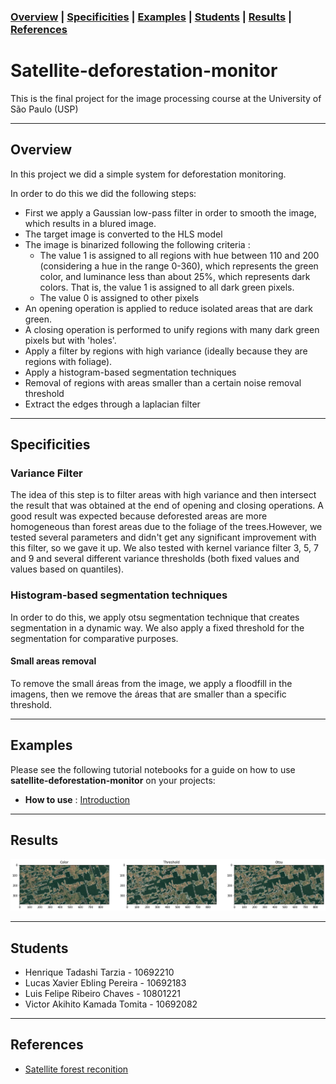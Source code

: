 ### [Overview](#overview)  | [Specificities](#specificities) | [Examples](#examples) | [Students](#students) | [Results](#results)  | [References](#references) 

# Satellite-deforestation-monitor

This is the final project for the image processing course at the University of São Paulo (USP)


---
## Overview
In this project we did a simple system for deforestation monitoring.

In order to do this we did the following steps:
 - First we apply a Gaussian low-pass filter in order to smooth the image, which results in a blured image.
 - The target image is converted to the HLS model
 - The image is binarized following the following criteria :
   - The value 1 is assigned to all regions with hue between 110 and 200 (considering a hue in the range 0-360), which represents the green color, and luminance less than about 25%, which represents dark colors. That is, the value 1 is assigned to all dark green pixels.
   - The value 0 is assigned to other pixels
 - An opening operation is applied to reduce isolated areas that are dark green.
 - A closing operation is performed to unify regions with many dark green pixels but with 'holes'.
 - Apply a filter by regions with high variance (ideally because they are regions with foliage).
 - Apply a histogram-based segmentation techniques
 - Removal of regions with areas smaller than a certain noise removal threshold
 - Extract the edges through a laplacian filter
---
## Specificities

### **Variance Filter**
The idea of this step is to filter areas with high variance and then intersect the result that was obtained at the end of opening and closing operations. A good result was expected because deforested areas are more homogeneous than forest areas due to the foliage of the trees.However, we tested several parameters and didn't get any significant improvement with this filter, so we gave it up. We also tested with kernel variance filter 3, 5, 7 and 9 and several different variance thresholds (both fixed values and values based on quantiles).  
  
### **Histogram-based segmentation techniques**
In order to do this, we apply otsu segmentation technique that creates segmentation in a dynamic way. We also apply a fixed threshold for the segmentation for comparative purposes.    
  
#### Small areas removal

To remove the small áreas from the image, we apply a floodfill in the imagens, then we remove the áreas that are smaller than a specific threshold.  


--- 
## Examples
Please see the following tutorial notebooks for a guide on how to use **satellite-deforestation-monitor** on your projects:
 - **How to use** : [Introduction](https://drive.google.com/drive/folders/1mP4s86rJRre1cNfXYY7-XOkVATl5tZIn)

---
## Results
 
![alt text](https://github.com/LuisF3/satellite-deforestation-monitor/blob/main/Imagens%20before-after/examples/download%20(4).png)
  
---
## Students
  - Henrique Tadashi Tarzia - 10692210
  - Lucas Xavier Ebling Pereira - 10692183
  - Luis Felipe Ribeiro Chaves - 10801221 
  - Victor Akihito Kamada Tomita - 10692082
---

## References
 - [Satellite forest reconition](https://clouard.users.greyc.fr/Pantheon/experiments/forestarea-extraction/index-en.html)
